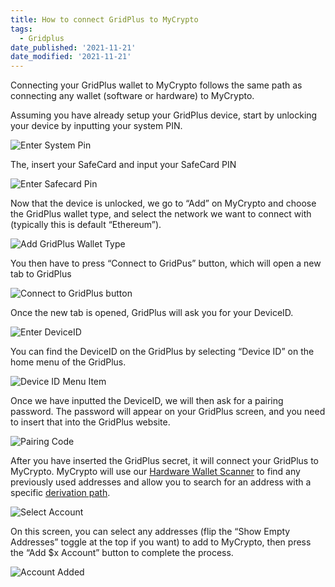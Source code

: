 ```yaml
---
title: How to connect GridPlus to MyCrypto
tags:
  - Gridplus
date_published: '2021-11-21'
date_modified: '2021-11-21'
---
```


Connecting your GridPlus wallet to MyCrypto follows the same path as connecting any wallet (software or hardware) to MyCrypto.

Assuming you have already setup your GridPlus device, start by unlocking your device by inputting your system PIN.

  ![Enter System Pin](../../../assets/how-to/hardware-wallets/gridplus/how-to-connect-gridplus-to-mycrypto/enter-system-pin.png)

The, insert your SafeCard and input your SafeCard PIN

  ![Enter Safecard Pin](../../../assets/how-to/hardware-wallets/gridplus/how-to-connect-gridplus-to-mycrypto/enter-safecard-pin.png)

Now that the device is unlocked, we go to “Add” on MyCrypto and choose the GridPlus wallet type, and select the network we want to connect with (typically this is default “Ethereum”).

  ![Add GridPlus Wallet Type](../../../assets/how-to/hardware-wallets/gridplus/how-to-connect-gridplus-to-mycrypto/add-account-gridplus-option.png)

You then have to press “Connect to GridPus” button, which will open a new tab to GridPlus

  ![Connect to GridPlus button](../../../assets/how-to/hardware-wallets/gridplus/how-to-connect-gridplus-to-mycrypto/connect-to-gridplus-button.png)

Once the new tab is opened, GridPlus will ask you for your DeviceID.

  ![Enter DeviceID](../../../assets/how-to/hardware-wallets/gridplus/how-to-connect-gridplus-to-mycrypto/enter-device-id.png)

You can find the DeviceID on the GridPlus by selecting “Device ID” on the home menu of the GridPlus.

  ![Device ID Menu Item](../../../assets/how-to/hardware-wallets/gridplus/how-to-connect-gridplus-to-mycrypto/device-id-menu-item.png)

Once we have inputted the DeviceID, we will then ask for a pairing password. The password will appear on your GridPlus screen, and you need to insert that into the GridPlus website.

  ![Pairing Code](../../../assets/how-to/hardware-wallets/gridplus/how-to-connect-gridplus-to-mycrypto/pairing-code-on-device.png)

After you have inserted the GridPlus secret, it will connect your GridPlus to MyCrypto. MyCrypto will use our [Hardware Wallet Scanner](https://blog.mycrypto.com/new--hardware-wallet-scanner--rep-migration--tx-status--and-more-/) to find any previously used addresses and allow you to search for an address with a specific [derivation path](https://support.mycrypto.com/general-knowledge/ethereum-blockchain/what-is-a-derivation-path/).

  ![Select Account](../../../assets/how-to/hardware-wallets/gridplus/how-to-connect-gridplus-to-mycrypto/grid-plus-select-account.png)

On this screen, you can select any addresses (flip the “Show Empty Addresses” toggle at the top if you want) to add to MyCrypto, then press the “Add $x Account” button to complete the process.

  ![Account Added](../../../assets/how-to/hardware-wallets/gridplus/how-to-connect-gridplus-to-mycrypto/account-added.png)